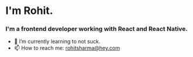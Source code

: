 # I'm Rohit.

### I'm a frontend developer working with React and React Native.

- 🌱 I’m currently learning to not suck.
- 📫 How to reach me: rohitsharma@hey.com
